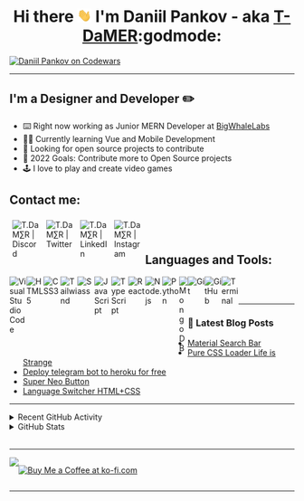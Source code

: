 <h1 align="center">Hi there&nbsp;<img src="https://raw.githubusercontent.com/ABSphreak/ABSphreak/master/gifs/Hi.gif" height="24"> I'm Daniil Pankov - aka <a href="https://t-damer.github.io/myPortfolio/#/">T-DaMER</a>:godmode:</h1> 


<!-- [![Website](https://img.shields.io/website?label=https://github.com/T-Damer/myPortfolio&style=for-the-badge&url=https%3A%2F%2Fhttps://github.com/T-Damer/myPortfolio)](https://github.com/T-Damer/myPortfolio) -->

<!-- <a href="https://stackoverflow.com/users/14385332/t-damer"><img src="https://stackoverflow.com/users/flair/14385332.png?theme=dark" width="208" height="58" alt="profile for T_DaMER at Stack Overflow, Q&amp;A for professional and enthusiast programmers" title="profile for T_DaMER at Stack Overflow, Q&amp;A for professional and enthusiast programmers"></a> -->

<a href="https://www.codewars.com/users/T_DaMER/"><img src="https://www.codewars.com/users/T_DaMER/badges/large" alt="Daniil Pankov on Codewars" title="Daniil Pankov on Codewars"></a>

---

## I'm a Designer and Developer ✏️

- ⌨️ Right now working as Junior MERN Developer at [BigWhaleLabs](https://github.com/BigWhaleLabs)
- 👨‍🎓 Currently learning Vue and Mobile Development
- 👀 Looking for open source projects to contribute
- 🏹 2022 Goals: Contribute more to Open Source projects
- 🕹️ I love to play and create video games

## Contact me:

[<img style="margin: 5px" align="left" alt="T.DaM∑R | Discord" width="50px" src="https://user-images.githubusercontent.com/49658988/147961619-e55ef10b-ac9a-42e9-b0ea-eea37e5b6674.png" />][discord]
[<img style="margin: 5px" align="left" alt="T.DaM∑R | Twitter" width="50px" src="https://user-images.githubusercontent.com/49658988/147961429-6bf4debe-f7b7-4fc2-b5f6-34c1d72eada6.png" />][twitter]
[<img style="margin: 5px" align="left" alt="T.DaM∑R | LinkedIn" width="50px" src="https://user-images.githubusercontent.com/49658988/147961472-41726a08-9490-4b09-b36d-65ba477e66c8.png" />][linkedin]
[<img style="margin: 5px" align="left" alt="T.DaM∑R | Instagram" width="50px" src="https://user-images.githubusercontent.com/49658988/147961566-4a14ac13-a434-4ee6-ba95-9c0305677847.png" />][instagram]

<br />
<br />

## Languages and Tools:

[<img align="left" alt="Visual Studio Code" width="30px" src="https://user-images.githubusercontent.com/49658988/147962349-8f85d228-bbbb-4378-859c-19bd8d554165.png" />][thisrepo]
[<img align="left" alt="HTML5" width="30px" src="https://user-images.githubusercontent.com/49658988/147962335-97f9f47e-9082-433c-8650-deac50c2dc08.png" />][thisrepo]
[<img align="left" alt="CSS3" width="30px" src="https://user-images.githubusercontent.com/49658988/147962309-c3100993-c758-46bb-9518-c353cf4fab47.png" />][thisrepo]
[<img align="left" alt="Tailwind" width="30px" src="https://user-images.githubusercontent.com/49658988/147962285-81f7664a-ccf9-4c1d-89d3-aaa83cac8e1f.png" />][thisrepo]
[<img align="left" alt="Sass" width="30px" src="https://user-images.githubusercontent.com/49658988/147962249-7bac51c8-061b-4248-94ce-29bb54d1e7e7.png" />][thisrepo]
[<img align="left" alt="JavaScript" width="30px" src="https://user-images.githubusercontent.com/49658988/147962219-24c88371-8fe3-4ae7-b367-553f429696bc.png" />][thisrepo]
[<img align="left" alt="TypeScript" width="30px" src="https://user-images.githubusercontent.com/49658988/147963173-63c79011-f036-4cab-b640-8a3302977481.png" />][thisrepo]
[<img align="left" alt="React" width="30px" src="https://user-images.githubusercontent.com/49658988/147962186-03112f17-c3dc-419d-9e03-b8f946a7f259.png" />][thisrepo]
[<img align="left" alt="Node.js" width="30px" src="https://user-images.githubusercontent.com/49658988/147962164-6c767b2d-ae62-4367-8432-5cf12c5da2c3.png" />][thisrepo]
[<img align="left" alt="Python" width="30px" src="https://user-images.githubusercontent.com/49658988/147962117-b3aa0885-26e3-4623-b97d-56a02ccbc6b0.png" />][thisrepo]
[<img align="left" alt="MongoDB" width="15px" src="https://user-images.githubusercontent.com/49658988/147962638-a8cf1459-370c-41a5-bc8f-3bb53fbec957.png" />][thisrepo]
[<img align="left" alt="Git" width="30px" src="https://user-images.githubusercontent.com/49658988/147962068-0df2df18-b71d-43ab-b493-eb68dd92976b.png" />][thisrepo]
[<img align="left" alt="GitHub" width="30px" src="https://user-images.githubusercontent.com/49658988/147961396-9758386d-92e0-4ee3-8903-9c6e3856f495.png"/>][thisrepo]
[<img align="left" alt="Terminal" width="30px" src="https://user-images.githubusercontent.com/49658988/147962041-c7cf07dd-9041-448e-8ca6-9d7421619cfa.png" />][thisrepo]

<br />
<br />

---

### 📕 Latest Blog Posts

<!-- BLOG-POST-LIST:START -->
- [Material Search Bar](https://dev.to/tdamer/material-search-bar-2l45)
- [Pure CSS Loader Life is Strange](https://dev.to/tdamer/pure-css-loader-life-is-strange-1bod)
- [Deploy telegram bot to heroku for free](https://dev.to/tdamer/deploy-telegram-bot-to-heroku-for-free-h67)
- [Super Neo Button](https://dev.to/tdamer/super-neo-button-4k74)
- [Language Switcher HTML+CSS](https://dev.to/tdamer/language-switcher-html-css-4flg)
<!-- BLOG-POST-LIST:END -->

---

<details>
  <summary>Recent GitHub Activity</summary>
  
<!--RECENT_ACTIVITY:start-->
1. 💬 Commented on [#4453](https://github.com/ChainSafe/web3.js/issues/4453#issuecomment-1059982466) in [ChainSafe/web3.js](https://github.com/ChainSafe/web3.js)
2. 💬 Commented on [#4453](https://github.com/ChainSafe/web3.js/issues/4453#issuecomment-1054186564) in [ChainSafe/web3.js](https://github.com/ChainSafe/web3.js)
3. 💬 Commented on [#3738](https://github.com/nodejs/help/issues/3738#issuecomment-1054179147) in [nodejs/help](https://github.com/nodejs/help)
4. 💬 Commented on [#412](https://github.com/Web3Modal/web3modal/issues/412#issuecomment-1054178118) in [Web3Modal/web3modal](https://github.com/Web3Modal/web3modal)
5. ✔️ Closed issue [#412](https://github.com/Web3Modal/web3modal/issues/412) in [Web3Modal/web3modal](https://github.com/Web3Modal/web3modal)
<!--RECENT_ACTIVITY:end-->

<!--RECENT_ACTIVITY:last_update-->
Last Updated: Monday, March 7th, 2022, 11:58:17 PM
<!--RECENT_ACTIVITY:last_update_end-->

</details>

<details>
  <summary>GitHub Stats</summary>
<img align="left" alt="T.DaM∑R's GitHub Stats" src="https://github-readme-stats.vercel.app/api?username=T-Damer&&show_icons=true&title_color=ffffff&icon_color=ffcc33&text_color=ffcc33&bg_color=151515" />
</details>

<br />

---

<div style="display: flex; flex-direction: row;">
<a href="https://www.buymeacoffee.com/tdamer"><img src="https://img.buymeacoffee.com/button-api/?text=Support me with a coffee&emoji=☕️&slug=tdamer&button_colour=ffcc33&font_colour=000&font_family=Lato&outline_colour=000&coffee_colour=000"></a>

<a href='https://ko-fi.com/L4L27UGGE' target='_blank'><img height='36' style='border:0px;height:36px;' src='https://cdn.ko-fi.com/cdn/kofi1.png?v=3' border='0' alt='Buy Me a Coffee at ko-fi.com' /></a>
</div>
  
---

[website]: https://t-damer.github.io/myPortfolio/#/
[discord]: https://discord.com/users/287475060493516810
[twitter]: https://twitter.com/True_Damer
[instagram]: https://www.instagram.com/t_damer/
[linkedin]: https://linkedin.com/in/t-damer
[thisrepo]: https://github.com/T-Damer/

